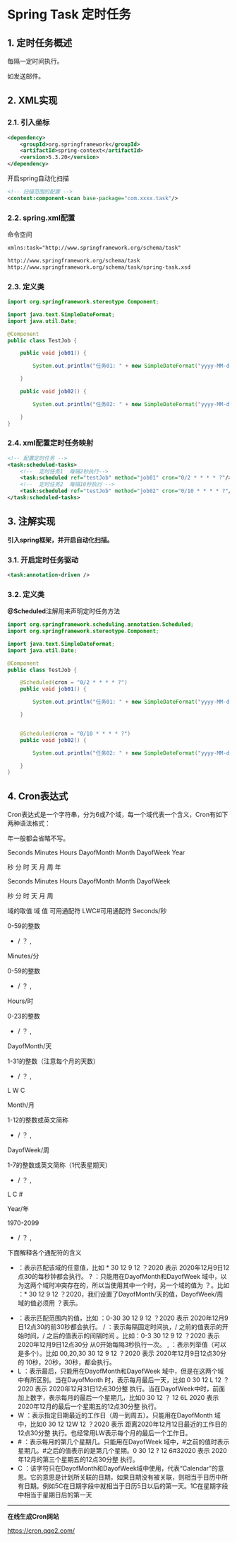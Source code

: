 # Spring Task 定时任务

## 1. 定时任务概述

每隔一定时间执行。

如发送邮件。

## 2. XML实现

### 2.1. 引入坐标

```XML
<dependency>
    <groupId>org.springframework</groupId>
    <artifactId>spring-context</artifactId>
    <version>5.3.20</version>
</dependency>
```

开启spring自动化扫描

```XML
<!-- 扫描范围的配置 -->
<context:component-scan base-package="com.xxxx.task"/>
```

### 2.2. spring.xml配置

命令空间

```XML
xmlns:task="http://www.springframework.org/schema/task"
```

```XML
http://www.springframework.org/schema/task
http://www.springframework.org/schema/task/spring-task.xsd
```

### 2.3. 定义类

```java
import org.springframework.stereotype.Component;

import java.text.SimpleDateFormat;
import java.util.Date;

@Component
public class TestJob {

    public void job01() {

        System.out.println("任务01: " + new SimpleDateFormat("yyyy-MM-dd  hh:mm:ss").format(new Date()));

    }

    public void job02() {

        System.out.println("任务02: " + new SimpleDateFormat("yyyy-MM-dd  hh:mm:ss").format(new Date()));

    }
}
```

### 2.4. xml配置定时任务映射

```XML
<!-- 配置定时任务 -->
<task:scheduled-tasks>
    <!--  定时任务1  每隔2秒执行-->
    <task:scheduled ref="testJob" method="job01" cron="0/2 * * * * ?"/>
    <!--  定时任务2  每隔10秒执行 -->
    <task:scheduled ref="testJob" method="job02" cron="0/10 * * * * ?"/>
</task:scheduled-tasks>
```

## 3. 注解实现

**引入spring框架，并开启自动化扫描。**

### 3.1. 开启定时任务驱动

```XML
<task:annotation-driven />
```

### 3.2. 定义类

**@Scheduled**注解用来声明定时任务方法

```java
import org.springframework.scheduling.annotation.Scheduled;
import org.springframework.stereotype.Component;

import java.text.SimpleDateFormat;
import java.util.Date;

@Component
public class TestJob {

    @Scheduled(cron = "0/2 * * * * ?")
    public void job01() {

        System.out.println("任务01: " + new SimpleDateFormat("yyyy-MM-dd  hh:mm:ss").format(new Date()));

    }


    @Scheduled(cron = "0/10 * * * * ?")
    public void job02() {

        System.out.println("任务02: " + new SimpleDateFormat("yyyy-MM-dd  hh:mm:ss").format(new Date()));

    }
}
```

## 4. Cron表达式

Cron表达式是一个字符串，分为6或7个域，每一个域代表一个含义，Cron有如下两种语法格式：

年一般都会省略不写。

Seconds  Minutes  Hours  DayofMonth  Month  DayofWeek  Year

秒           分           时         天                 月         周                 年

Seconds  Minutes  Hours  DayofMonth  Month  DayofWeek

秒           分            时         天                 月         周  

域的取值
域	值	可用通配符	LWC#可用通配符
Seconds/秒

0-59的整数

*   /   ？ ,

 

Minutes/分

0-59的整数

*   /   ？ ,

 

Hours/时

0-23的整数

*   /   ？ ,

 

DayofMonth/天

1-31的整数（注意每个月的天数）

*   /   ？ ,

L W C

Month/月

1-12的整数或英文简称

*   /   ？ ,

 

DayofWeek/周

1-7的整数或英文简称（1代表星期天）

*   /   ？ ,

L C  #

Year/年

1970-2099

*   /   ？ ,

 

下面解释各个通配符的含义

*  ：表示匹配该域的任意值，比如 * 30 12 9 12 ？2020  表示 2020年12月9日12点30的每秒钟都会执行。
? ：只能用在DayofMonth和DayofWeek 域中，以为这两个域时冲突存在的，所以当使用其中一个时，另一个域的值为 ？。比如 ：* 30 12 9 12 ？2020，我们设置了DayofMonth/天的值，DayofWeek/周 域的值必须用 ？表示。
- ：表示匹配范围内的值，比如 ：0-30 30 12 9 12 ？2020  表示 2020年12月9日12点30的前30秒都会执行。
/ ：表示每隔固定时间执，/ 之前的值表示的开始时间，/ 之后的值表示的间隔时间 。比如：0-3 30 12 9 12 ？2020  表示 2020年12月9日12点30分 从0开始每隔3秒执行一次。
, ：表示列举值（可以是多个）。比如 00,20,30 30 12 9 12 ？2020  表示 2020年12月9日12点30分 的 10秒，20秒，30秒，都会执行。
- L ：表示最后，只能用在DayofMonth和DayofWeek 域中，但是在这两个域中有所区别。当在DayofMonth 时，表示每月最后一天，比如 0 30 12 L 12 ？2020  表示 2020年12月31日12点30分整 执行。当在DayofWeek中时，前面加上数字，表示每月的最后一个星期几，比如0 30 12 ？ 12 6L 2020  表示 2020年12月的最后一个星期五的12点30分整 执行。
- W ：表示指定日期最近的工作日（周一到周五）。只能用在DayofMonth 域中，比如0 30 12 12W 12 ？2020  表示 距离2020年12月12日最近的工作日的12点30分整 执行。也经常用LW表示每个月的最后一个工作日。
- \# ：表示每月的第几个星期几。只能用在DayofWeek 域中，#之前的值时表示星期几。#之后的值表示的是第几个星期。0 30 12 ? 12 6#32020  表示 2020年12月的第三个星期五的12点30分整 执行。
- C ：该字符只在DayofMonth和DayofWeek域中使用，代表“Calendar”的意思。它的意思是计划所关联的日期，如果日期没有被关联，则相当于日历中所有日期。例如5C在日期字段中就相当于日历5日以后的第一天。1C在星期字段中相当于星期日后的第一天

<hr>

**在线生成Cron网站**

https://cron.qqe2.com/


